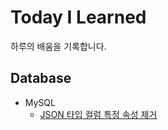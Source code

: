 # Today I Learned
하루의 배움을 기록합니다.

## Database
* MySQL
    * [JSON 타입 컬럼 특정 속성 제거](https://github.com/swakswak/TIL/blob/main/Database/MySQL/%5BMySQL%5D%20JSON%20%ED%83%80%EC%9E%85%20%EC%BB%AC%EB%9F%BC%20%ED%8A%B9%EC%A0%95%20%EC%86%8D%EC%84%B1%20%EC%A0%9C%EA%B1%B0.md)